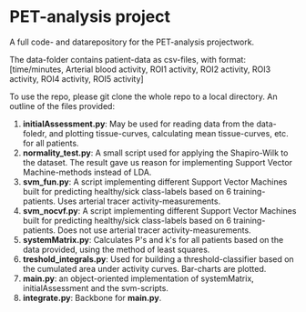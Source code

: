 # PET-analysis project

A full code- and datarepository for the PET-analysis projectwork. 

The data-folder contains patient-data as csv-files, with format: 
[time/minutes, Arterial blood activity, ROI1 activity, ROI2 activity, ROI3 activity, ROI4 activity, ROI5 activity]


To use the repo, please git clone the whole repo to a local directory. An outline of the files provided: 

1. **initialAssessment.py**: May be used for reading data from the data-foledr, and plotting tissue-curves, calculating mean tissue-curves, etc. for all patients.
2. **normality_test.py**: A small script used for applying the Shapiro-Wilk to the dataset. The result gave us reason for implementing Support Vector Machine-methods instead of LDA. 
3. **svm_fun.py**: A script implementing different Support Vector Machines built for predicting healthy/sick class-labels based on 6 training-patients. Uses arterial tracer activity-measurements.
4. **svm_nocvf.py**: A script implementing different Support Vector Machines built for predicting healthy/sick class-labels based on 6 training-patients. Does not use arterial tracer activity-measurements.
5. **systemMatrix.py**: Calculates P's and k's for all patients based on the data provided, using the method of least squares. 
6. **treshold_integrals.py**: Used for building a threshold-classifier based on the cumulated area under activity curves. Bar-charts are plotted. 
7. **main.py**: an object-oriented implementation of systemMatrix, initialAssessment and the svm-scripts.
8. **integrate.py**: Backbone for **main.py**. 
